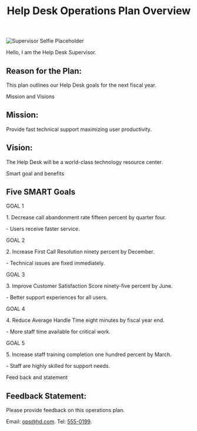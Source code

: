 <!DOCTYPE html>
<html lang="en">
<head>

        
</head>
<body class="bg-blue-50 min-h-screen p-8">
    <div class="max-w-3xl mx-auto bg-white p-6 shadow-xl rounded-xl rubric-text space-y-6">
        <header class="text-center pb-4 border-b border-gray-200">
            <h1 class="font-bold text-2xl mb-2">Help Desk Operations Plan Overview</h1>
        </header>

        
</section>
<div class="flex items-center space-x-4 mb-4">
                
  <div class="w-24 h-24 rounded-full overflow-hidden border-4 border-gray-300 flex-shrink-0">
                    
  <img src="https://placehold.co/100x100/A0AEC0/FFFFFF?text=Supervisor+Selfie" alt="Supervisor Selfie Placeholder" class="w-full h-full object-cover">
                </div>
                <div>
                    <p>Hello, I am the Help Desk Supervisor.</p>
                </div>
            </div>
            <h2 class="font-semibold mt-4">Reason for the Plan:</h2>
            <p>This plan outlines our Help Desk goals for the next fiscal year.</p>
        </section>

 Mission and Visions
<section class="space-y-4">
            <h2 class="font-semibold">Mission:</h2>
            <p>Provide fast technical support maximizing user productivity.</p>

 <h2 class="font-semibold">Vision:</h2>
            <p>The Help Desk will be a world-class technology resource center.</p>
        </section>

Smart goal and benefits
<section class="space-y-4">
            <h2 class="font-bold text-xl border-t pt-4 border-gray-200">Five SMART Goals</h2>

 <div class="ml-4 space-y-4">
 GOAL 1
                <div>
                    <p class="font-medium">1. Decrease call abandonment rate fifteen percent by quarter four.</p>
                    <p class="pl-4 italic">- Users receive faster service.</p>
                </div>
GOAL 2
  <div>
                    <p class="font-medium">2. Increase First Call Resolution ninety percent by December.</p>
                    <p class="pl-4 italic">- Technical issues are fixed immediately.</p>
                </div>

  GOAL 3
 <div>
                    <p class="font-medium">3. Improve Customer Satisfaction Score ninety-five percent by June.</p>
                    <p class="pl-4 italic">- Better support experiences for all users.</p>
                </div>

  GOAL 4
 <div>
                    <p class="font-medium">4. Reduce Average Handle Time eight minutes by fiscal year end.</p>
                    <p class="pl-4 italic">- More staff time available for critical work.</p>
                </div>

 GOAL 5
  <div>
                    <p class="font-medium">5. Increase staff training completion one hundred percent by March.</p>
                    <p class="pl-4 italic">- Staff are highly skilled for support needs.</p>
                </div>
            </div>
        </section>
        

  Feed back and statement
 <section class="border-t pt-4 border-gray-200">
            <h2 class="font-semibold">Feedback Statement:</h2>
            <p>Please provide feedback on this operations plan.</p>
            <p>Email: <a href="mailto:saneho@sheridancollege.ca" class="text-blue-600 hover:underline">ops@hd.com</a>. Tel: <a href="tel:5550199" class="text-blue-600 hover:underline">555-0199</a>.</p>
        </section>

</div>
</body>
</html>

